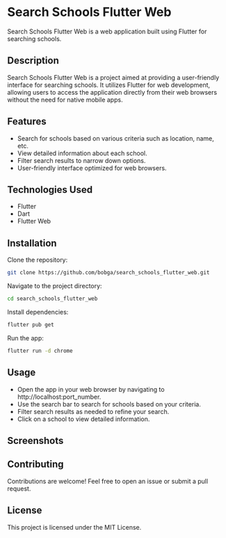 # Search Schools Flutter Web

Search Schools Flutter Web is a web application built using Flutter for searching schools.

## Description

Search Schools Flutter Web is a project aimed at providing a user-friendly interface for searching schools. It utilizes Flutter for web development, allowing users to access the application directly from their web browsers without the need for native mobile apps.

## Features

- Search for schools based on various criteria such as location, name, etc.
- View detailed information about each school.
- Filter search results to narrow down options.
- User-friendly interface optimized for web browsers.

## Technologies Used

- Flutter
- Dart
- Flutter Web

## Installation

Clone the repository:

```bash
git clone https://github.com/bobga/search_schools_flutter_web.git
```

Navigate to the project directory:

```bash
cd search_schools_flutter_web
```

Install dependencies:

```bash
flutter pub get
```
Run the app:

```bash
flutter run -d chrome
```

## Usage

- Open the app in your web browser by navigating to http://localhost:port_number.
- Use the search bar to search for schools based on your criteria.
- Filter search results as needed to refine your search.
- Click on a school to view detailed information.

## Screenshots

## Contributing

Contributions are welcome! Feel free to open an issue or submit a pull request.

## License

This project is licensed under the MIT License.
